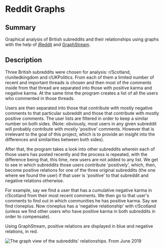 # Reddit Graphs

## Summary

Graphical analysis of British subreddits and their relationships using graphs with the help of [jReddit](https://github.com/jReddit/jReddit) and [GraphStream](http://graphstream-project.org).


## Description

Three British subreddits were chosen for analysis: r/Scotland, r/unitedkingdom and r/UKPolitics. From each of them a limited number of recent and important threads is chosen and then most of the comments inside from that thread are separated into those with positive karma and negative karma. At the same time the program creates a list of all the users who commented in those threads.

Users are then separated into those that contribute with mostly negative comments to that particular subreddit and those that contribute with mostly positive comments. The user lists are filtered in order to keep a similar number on both sides. (Note: obviously, most users in any given subreddit will probably contribute with mostly 'positive' comments. However that is irrelevant to the goal of this project, which is to provide an insight into the differences and similarities between both sides).

After that, the program takes a look into other subreddits wherein each of those users has posted recently and the process is repeated, with the difference being that, this time, new users are not added to any list. We get to see in which subreddits those users contribute 'positively', which, then, become positive relations for one of the three original subreddits (the one where we found the user) if that user is 'positive' to that subreddit and negative relations otherwise.

For example, say we find a user that has a cumulative negative karma in r/Scotland from their most recent comments. We then go to that user's comments to find out in which communities he has positive karma. Say we find r/oneplus. Now r/oneplus has a 'negative relationship' with r/Scotland (unless we find other users who have positive karma in both subreddits in order to compensate).

Using GraphStream, positive relations are displayed in blue and negative relations, in red.

![The graph view of the subreddits' relationships. From June 2019](https://i.imgur.com/pmL8ufb.png)
